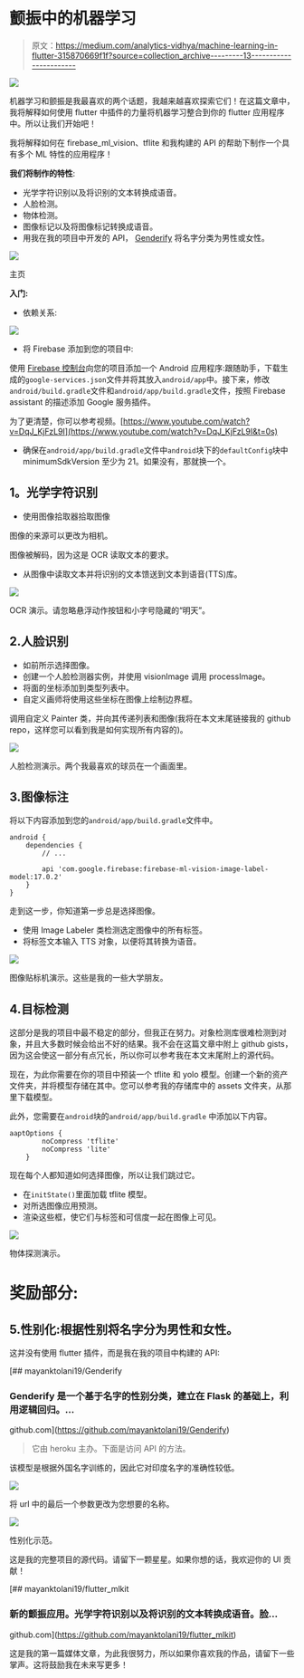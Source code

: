 # 颤振中的机器学习

> 原文：<https://medium.com/analytics-vidhya/machine-learning-in-flutter-315870669f1f?source=collection_archive---------13----------------------->

![](img/d9ce9016763701a328a1289fa9dc3ae1.png)

机器学习和颤振是我最喜欢的两个话题，我越来越喜欢探索它们！在这篇文章中，我将解释如何使用 flutter 中插件的力量将机器学习整合到你的 flutter 应用程序中。所以让我们开始吧！

我将解释如何在 firebase_ml_vision、tflite 和我构建的 API 的帮助下制作一个具有多个 ML 特性的应用程序！

**我们将制作的特性**:

*   光学字符识别以及将识别的文本转换成语音。
*   人脸检测。
*   物体检测。
*   图像标记以及将图像标记转换成语音。
*   用我在我的项目中开发的 API， [Genderify](https://github.com/mayanktolani19/Genderify) 将名字分类为男性或女性。

![](img/9371d6ed31dafa8e6f186a73009a4668.png)

主页

**入门:**

*   依赖关系:

![](img/bb330059a19f84a15a3acbec807ae6d8.png)

*   将 Firebase 添加到您的项目中:

使用 [Firebase 控制台](https://console.firebase.google.com/)向您的项目添加一个 Android 应用程序:跟随助手，下载生成的`google-services.json`文件并将其放入`android/app`中。接下来，修改`android/build.gradle`文件和`android/app/build.gradle`文件，按照 Firebase assistant 的描述添加 Google 服务插件。

为了更清楚，你可以参考视频。[https://www.youtube.com/watch?v=DqJ_KjFzL9I](https://www.youtube.com/watch?v=DqJ_KjFzL9I&t=0s)

*   确保在`android/app/build.gradle`文件中`android`块下的`defaultConfig`块中 minimumSdkVersion 至少为 21。如果没有，那就换一个。

## **1。光学字符识别**

*   使用图像拾取器拾取图像

图像的来源可以更改为相机。

图像被解码，因为这是 OCR 读取文本的要求。

*   从图像中读取文本并将识别的文本馈送到文本到语音(TTS)库。

![](img/025170efa9f0e4ac2287acea6ef65526.png)

OCR 演示。请忽略悬浮动作按钮和小字号隐藏的“明天”。

## 2.人脸识别

*   如前所示选择图像。
*   创建一个人脸检测器实例，并使用 visionImage 调用 processImage。
*   将面的坐标添加到<rect>类型列表中。</rect>
*   自定义画师将使用这些坐标在图像上绘制边界框。

调用自定义 Painter 类，并向其传递<rect>列表和图像(我将在本文末尾链接我的 github repo，这样您可以看到我是如何实现所有内容的)。</rect>

![](img/277b88cb1ff014abf67a669cc67c5d53.png)

人脸检测演示。两个我最喜欢的球员在一个画面里。

## 3.图像标注

将以下内容添加到您的`android/app/build.gradle`文件中。

```
android {
    dependencies {
        // ...

        api 'com.google.firebase:firebase-ml-vision-image-label-model:17.0.2'
    }
}
```

走到这一步，你知道第一步总是选择图像。

*   使用 Image Labeler 类检测选定图像中的所有标签。
*   将标签文本输入 TTS 对象，以便将其转换为语音。

![](img/b969cd2adec61a6afa899c3da67db74a.png)

图像贴标机演示。这些是我的一些大学朋友。

## 4.目标检测

这部分是我的项目中最不稳定的部分，但我正在努力。对象检测库很难检测到对象，并且大多数时候会给出不好的结果。我不会在这篇文章中附上 github gists，因为这会使这一部分有点冗长，所以你可以参考我在本文末尾附上的源代码。

现在，为此你需要在你的项目中预装一个 tflite 和 yolo 模型。创建一个新的资产文件夹，并将模型存储在其中。您可以参考我的存储库中的 assets 文件夹，从那里下载模型。

此外，您需要在`android`块的`android/app/build.gradle` 中添加以下内容。

```
aaptOptions {
        noCompress 'tflite'
        noCompress 'lite'
    }
```

现在每个人都知道如何选择图像，所以让我们跳过它。

*   在`initState()`里面加载 tflite 模型。
*   对所选图像应用预测。
*   渲染这些框，使它们与标签和可信度一起在图像上可见。

![](img/f54d0a39bfbe2ce113ffc9959977cb32.png)

物体探测演示。

# **奖励部分:**

## 5.性别化:根据性别将名字分为男性和女性。

这并没有使用 flutter 插件，而是我在我的项目中构建的 API:

[](https://github.com/mayanktolani19/Genderify) [## mayanktolani19/Genderify

### Genderify 是一个基于名字的性别分类，建立在 Flask 的基础上，利用逻辑回归。…

github.com](https://github.com/mayanktolani19/Genderify) 

> 它由 heroku 主办。下面是访问 API 的方法。

该模型是根据外国名字训练的，因此它对印度名字的准确性较低。

![](img/092a171a2bf5eac47389826dc64bc4ce.png)

将 url 中的最后一个参数更改为您想要的名称。

![](img/244ce81fb45f6891539016fb38787d2e.png)

性别化示范。

这是我的完整项目的源代码。请留下一颗星星。如果你想的话，我欢迎你的 UI 贡献！

[](https://github.com/mayanktolani19/flutter_mlkit) [## mayanktolani19/flutter_mlkit

### 新的颤振应用。光学字符识别以及将识别的文本转换成语音。脸…

github.com](https://github.com/mayanktolani19/flutter_mlkit) 

这是我的第一篇媒体文章，为此我很努力，所以如果你喜欢我的作品，请留下一些掌声。这将鼓励我在未来写更多！